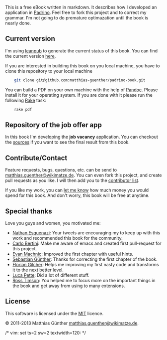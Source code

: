 This is a free eBook written in markdown. It describes how I developed an application in
[Padrino](http://www.padrinorb.com/). Feel free to fork this project and to correct my grammar. I'm not going to do
premature optimazation until the book is nearly done.


## Current version

I'm using [leanpub](http://leanpub.com/) to generate the current status of this book. You can find the current version
[here](https://leanpub.com/s/3YUdQuEIT35927tfd5DqSb.pdf).

If you are interested in building this book on you local machine, you have to clone this repository to your local machine


```bash
    git clone git@github.com:matthias-guenther/padrino-book.git
```


You can build a PDF on your own machine with the help of [Pandoc](http://johnmacfarlane.net/pandoc/). Please install it
for your operating system. If you are done with it please run the following [Rake](http://en.wikipedia.org/wiki/Rake_(software))
task:


```bash
    rake pdf
```



## Repository of the job offer app

In this book I'm developing the **job vacancy** application. You can checkout the
[sources](https://github.com/matthias-guenther/job-vacancy) if you want to see the final result from this book.


## Contribute/Contact

Feature requests, bugs, questions, etc. can be send to <matthias.guenther@wikimatze.de>. You can even fork this project,
and create pull requests as you like. I will then add you to the [contributor list](http://leanpub.com/padrino).


If you like my work, you can [let me know](http://leanpub.com/padrino) how much money you would spend for this book. And
don't worry, this book will be free at anytime.


## Special thanks

Love you guys and women, you motivated me:

- [Nathan Esquenazi](http://twitter.com/nesquena): Your tweets are encouraging my to keep up with this work and
  recommended this book for the community.
- [Carlo Bertini](http://twitter.com/WaYdotNET): Make me aware of emacs and created first pull-request for this project.
- [Evan Machnic](http://twitter.com/emachnic): Improved the first chapter with useful hints.
- [Sebastian Günther](http://twitter.com/#!/sebastianguenth): Thanks for correcting the first chapter of the book.
- [Florian Gilcher](https://twitter.com/Argorak): Helps me improving my first nasty code and transforms it to the next
  better level.
- [Luca Pette](https://twitter.com/lucapette): Did a lot of different stuff.
- [Ross Timson](https://twitter.com/rosstimson): You helped me to focus more on the important things in the book and get
  away from using to many extensions.


## License

This software is licensed under the [MIT](http://en.wikipedia.org/wiki/MIT_License) licence.

© 2011-2013 Matthias Günther <matthias.guenther@wikimatze.de>.

/* vim: set ts=2 sw=2 textwidth=120: */
